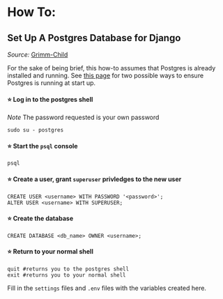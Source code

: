 # How To:
## Set Up A Postgres Database for Django
*Source:* [Grimm-Child](https://github.com/Grimm-Child/.Matrix)

For the sake of being brief, this how-to assumes that Postgres is already installed and running.
See [this page](https://github.com/Grimm-Child/.Matrix/blob/main/wsl/scripts/read_me.md) for two possible ways to ensure Postgres is running at start up.

#### ⭐ Log in to the postgres shell
*Note* The password requested is your own password
```
sudo su - postgres
```

#### ⭐ Start the `psql` console
```
psql
```

#### ⭐ Create a user, grant `superuser` privledges to the new user
```
CREATE USER <username> WITH PASSWORD '<password>';
ALTER USER <username> WITH SUPERUSER;
```

#### ⭐ Create the database
```
CREATE DATABASE <db_name> OWNER <username>;
```

#### ⭐ Return to your normal shell
```
quit #returns you to the postgres shell
exit #returns you to your normal shell
```

Fill in the `settings` files and `.env` files with the variables created here.
